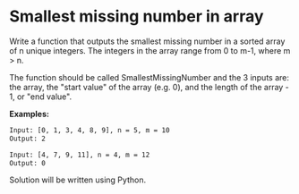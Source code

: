# Smallest missing number in array

Write a function that outputs the smallest missing number in a sorted array of n
unique integers. The integers in the array range from 0 to m-1, where m > n.

The function should be called SmallestMissingNumber and the 3 inputs are: the
array, the "start value" of the array (e.g. 0), and the length of the array - 1,
or "end value". 

**Examples:**

```bash
Input: [0, 1, 3, 4, 8, 9], n = 5, m = 10 
Output: 2 
```

```bash
Input: [4, 7, 9, 11], n = 4, m = 12 
Output: 0 
```

Solution will be written using Python.